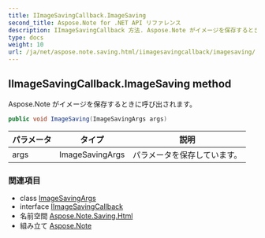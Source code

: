 ```yaml
---
title: IImageSavingCallback.ImageSaving
second_title: Aspose.Note for .NET API リファレンス
description: IImageSavingCallback 方法. Aspose.Note がイメージを保存するときに呼び出されます
type: docs
weight: 10
url: /ja/net/aspose.note.saving.html/iimagesavingcallback/imagesaving/
---
```

## IImageSavingCallback.ImageSaving method

Aspose.Note がイメージを保存するときに呼び出されます。

```csharp
public void ImageSaving(ImageSavingArgs args)
```

| パラメータ | タイプ | 説明 |
| --- | --- | --- |
| args | ImageSavingArgs | パラメータを保存しています。 |

### 関連項目

* class [ImageSavingArgs](../../imagesavingargs/)
* interface [IImageSavingCallback](../)
* 名前空間 [Aspose.Note.Saving.Html](../../iimagesavingcallback/)
* 組み立て [Aspose.Note](../../../)


